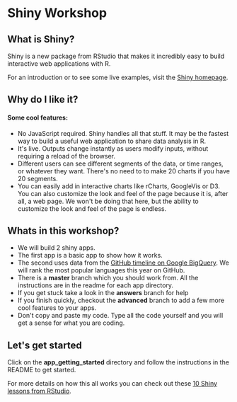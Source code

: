 # Shiny Workshop

## What is Shiny?
Shiny is a new package from RStudio that makes it incredibly easy to build interactive web applications with R.

For an introduction or to see some live examples, visit the [Shiny homepage](http://www.rstudio.com/shiny).

## Why do I like it?

#### Some cool features: 
* No JavaScript required. Shiny handles all that stuff. It may be the fastest way to build a useful web application to share data analysis in R.
* It's live. Outputs change instantly as users modify inputs, without requiring a reload of the browser. 
* Different users can see different segments of the data, or time ranges, or whatever they want. There's no need to to make 20 charts if you have 20 segments.
* You can easily add in interactive charts like rCharts, GoogleVis or D3. You can also customize the look and feel of the page because it is, after all, a web page. We won't be doing that here, but the ability to customize the look and feel of the page is endless. 


## Whats in this workshop?

* We will build 2 shiny apps. 
* The first app is a basic app to show how it works. 
* The second uses data from the [GitHub timeline on Google BigQuery](https://bigquery.cloud.google.com/table/publicdata:samples.github_timeline?pli=1). We will rank the most popular languages this year on GitHub.
* There is a **master** branch which you should work from. All the instructions are in the readme for each app directory.
* If you get stuck take a look in the **answers** branch for help
* If you finish quickly, checkout the **advanced** branch to add a few more cool features to your apps. 
* Don't copy and paste my code. Type all the code yourself and you will get a sense for what you are coding. 

## Let's get started
Click on the **app_getting_started** directory and follow the instructions in the README to get started. 

For more details on how this all works you can check out these [10 Shiny lessons from RStudio](http://www.rstudio.com/shiny/lessons/Intro/).
